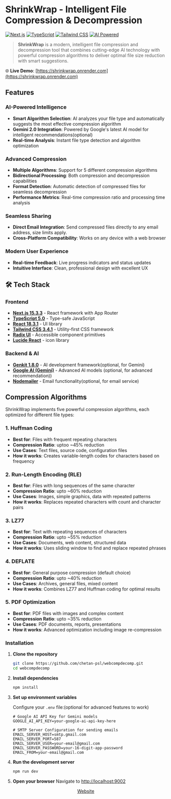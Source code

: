 #  ShrinkWrap - Intelligent File Compression & Decompression

[![Next.js](https://img.shields.io/badge/Next.js-15.3.3-black?style=for-the-badge&logo=next.js)](https://nextjs.org/)
[![TypeScript](https://img.shields.io/badge/TypeScript-5.0-blue?style=for-the-badge&logo=typescript)](https://www.typescriptlang.org/)
[![Tailwind CSS](https://img.shields.io/badge/Tailwind_CSS-3.4.1-38B2AC?style=for-the-badge&logo=tailwind-css)](https://tailwindcss.com/)
[![AI Powered](https://img.shields.io/badge/AI%20Powered-Gemini%202.0-orange?style=for-the-badge&logo=google)](https://ai.google.dev/)

> **ShrinkWrap** is a modern, intelligent file compression and decompression tool that combines cutting-edge AI technology with powerful compression algorithms to deliver optimal file size reduction with smart suggestions.

🌐 **Live Demo**: [https://shrinkwrap.onrender.com](https://shrinkwrap.onrender.com)

## Features

### AI-Powered Intelligence
- **Smart Algorithm Selection**: AI analyzes your file type and automatically suggests the most effective compression algorithm
- **Gemini 2.0 Integration**: Powered by Google's latest AI model for intelligent recommendations(optional)
- **Real-time Analysis**: Instant file type detection and algorithm optimization

### Advanced Compression
- **Multiple Algorithms**: Support for 5 different compression algorithms
- **Bidirectional Processing**: Both compression and decompression capabilities
- **Format Detection**: Automatic detection of compressed files for seamless decompression
- **Performance Metrics**: Real-time compression ratio and processing time analysis

###  Seamless Sharing
- **Direct Email Integration**: Send compressed files directly to any email address, size limits apply.
- **Cross-Platform Compatibility**: Works on any device with a web browser

###  Modern User Experience
- **Real-time Feedback**: Live progress indicators and status updates
- **Intuitive Interface**: Clean, professional design with excellent UX

## 🛠 Tech Stack

### Frontend
- **[Next.js 15.3.3](https://nextjs.org/)** - React framework with App Router
- **[TypeScript 5.0](https://www.typescriptlang.org/)** - Type-safe JavaScript
- **[React 18.3.1](https://reactjs.org/)** - UI library
- **[Tailwind CSS 3.4.1](https://tailwindcss.com/)** - Utility-first CSS framework
- **[Radix UI](https://www.radix-ui.com/)** - Accessible component primitives
- **[Lucide React](https://lucide.dev/)** - icon library

### Backend & AI
- **[Genkit 1.8.0](https://genkit.ai/)** - AI development framework(optional, for Gemini)
- **[Google AI (Gemini)](https://ai.google.dev/)** - Advanced AI models (optional, for advanced recommendation))
- **[Nodemailer](https://nodemailer.com/)** - Email functionality(optional, for email service)

##  Compression Algorithms

ShrinkWrap implements five powerful compression algorithms, each optimized for different file types:

### 1. **Huffman Coding** 
- **Best for**: Files with frequent repeating characters
- **Compression Ratio**: uptoo ~45% reduction
- **Use Cases**: Text files, source code, configuration files
- **How it works**: Creates variable-length codes for characters based on frequency

### 2. **Run-Length Encoding (RLE)** 
- **Best for**: Files with long sequences of the same character
- **Compression Ratio**: upto ~60% reduction
- **Use Cases**: Images, simple graphics, data with repeated patterns
- **How it works**: Replaces repeated characters with count and character pairs

### 3. **LZ77** 
- **Best for**: Text with repeating sequences of characters
- **Compression Ratio**: upto ~55% reduction
- **Use Cases**: Documents, web content, structured data
- **How it works**: Uses sliding window to find and replace repeated phrases

### 4. **DEFLATE** 
- **Best for**: General purpose compression (default choice)
- **Compression Ratio**: upto ~40% reduction
- **Use Cases**: Archives, general files, mixed content
- **How it works**: Combines LZ77 and Huffman coding for optimal results

### 5. **PDF Optimization** 
- **Best for**: PDF files with images and complex content
- **Compression Ratio**: upto ~35% reduction
- **Use Cases**: PDF documents, reports, presentations
- **How it works**: Advanced optimization including image re-compression

### Installation

1. **Clone the repository**
   ```bash
   git clone https://github.com/chetan-psl/webcompdecomp.git
   cd webcompdecomp
   ```

2. **Install dependencies**
   ```bash
   npm install
   ```

3. **Set up environment variables**
   
   
   Configure your `.env` file:(optional for advanced features to work)
   ```env
   # Google AI API Key for Gemini models
   GOOGLE_AI_API_KEY=your-google-ai-api-key-here 
   
   # SMTP Server Configuration for sending emails
   EMAIL_SERVER_HOST=smtp.gmail.com
   EMAIL_SERVER_PORT=587
   EMAIL_SERVER_USER=your-email@gmail.com
   EMAIL_SERVER_PASSWORD=your-16-digit-app-password
   EMAIL_FROM=your-email@gmail.com
   ```

4. **Run the development server**
   ```bash
   npm run dev
   ```

5. **Open your browser**
   Navigate to [http://localhost:9002](http://localhost:9002)

<div align="center">
  
  <p>
    <a href="https://shrinkwrap.onrender.com"> Website</a> 
    
  </p>
</div> 
